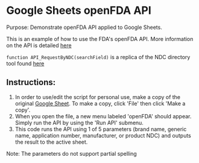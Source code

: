 # Google Sheets openFDA API
Purpose: Demonstrate openFDA API applied to Google Sheets.


This is an example of how to use the FDA's openFDA API. More information on the API is detailed [here](https://open.fda.gov/)


`function API_RequestByNDC(searchField)` is a replica of the NDC directory tool found [here](https://www.accessdata.fda.gov/scripts/cder/ndc/index.cfm)


## Instructions:
1. In order to use/edit the script for personal use, make a copy of the original [Google Sheet](https://docs.google.com/spreadsheets/d/1ThFer8Cf79UV4E4_Ysz46qA2fzhjE3cJ9xPpOOhukhc/edit?usp=sharing). To make a copy, click 'File' then click 'Make a copy'.
2. When you open the file, a new menu labeled 'openFDA' should appear. Simply run the API by using the 'Run API' submenu.
3. This code runs the API using 1 of 5 parameters (brand name, generic name, application number, manufacturer, or product NDC) and outputs the result to the active sheet.


Note: The parameters do not support partial spelling

